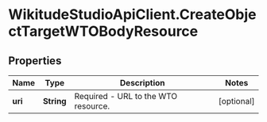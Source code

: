 # WikitudeStudioApiClient.CreateObjectTargetWTOBodyResource

## Properties
Name | Type | Description | Notes
------------ | ------------- | ------------- | -------------
**uri** | **String** | Required - URL to the WTO resource. | [optional] 


